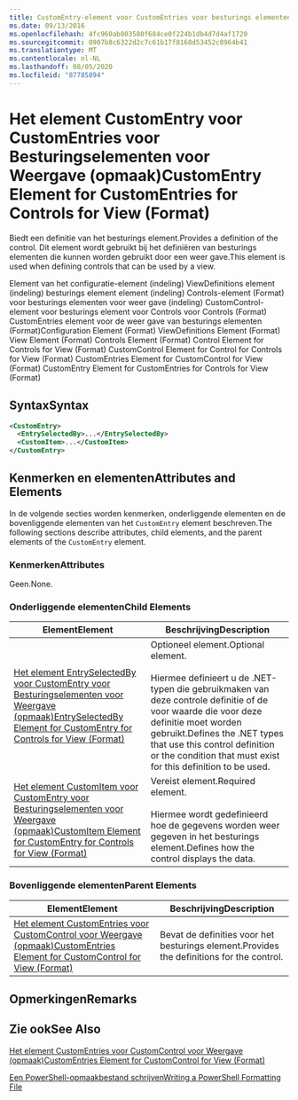 ```yaml
---
title: CustomEntry-element voor CustomEntries voor besturings elementen voor weer gave (indeling) | Microsoft Docs
ms.date: 09/13/2016
ms.openlocfilehash: 4fc960ab803580f684ce0f224b1db4d7d4af1720
ms.sourcegitcommit: 0907b8c6322d2c7c61b17f8168d53452c8964b41
ms.translationtype: MT
ms.contentlocale: nl-NL
ms.lasthandoff: 08/05/2020
ms.locfileid: "87785894"
---
```

# <a name="customentry-element-for-customentries-for-controls-for-view-format"></a><span data-ttu-id="e4496-102">Het element CustomEntry voor CustomEntries voor Besturingselementen voor Weergave (opmaak)</span><span class="sxs-lookup"><span data-stu-id="e4496-102">CustomEntry Element for CustomEntries for Controls for View (Format)</span></span>

<span data-ttu-id="e4496-103">Biedt een definitie van het besturings element.</span><span class="sxs-lookup"><span data-stu-id="e4496-103">Provides a definition of the control.</span></span> <span data-ttu-id="e4496-104">Dit element wordt gebruikt bij het definiëren van besturings elementen die kunnen worden gebruikt door een weer gave.</span><span class="sxs-lookup"><span data-stu-id="e4496-104">This element is used when defining controls that can be used by a view.</span></span>

<span data-ttu-id="e4496-105">Element van het configuratie-element (indeling) ViewDefinitions element (indeling) besturings element element (indeling) Controls-element (Format) voor besturings elementen voor weer gave (indeling) CustomControl-element voor besturings element voor Controls voor Controls (Format) CustomEntries element voor de weer gave van besturings elementen (Format)</span><span class="sxs-lookup"><span data-stu-id="e4496-105">Configuration Element (Format) ViewDefinitions Element (Format) View Element (Format) Controls Element (Format) Control Element for Controls for View (Format) CustomControl Element for Control for Controls for View (Format) CustomEntries Element for CustomControl for View (Format) CustomEntry Element for CustomEntries for Controls for View (Format)</span></span>

## <a name="syntax"></a><span data-ttu-id="e4496-106">Syntax</span><span class="sxs-lookup"><span data-stu-id="e4496-106">Syntax</span></span>

```xml
<CustomEntry>
  <EntrySelectedBy>...</EntrySelectedBy>
  <CustomItem>...</CustomItem>
</CustomEntry>
```

## <a name="attributes-and-elements"></a><span data-ttu-id="e4496-107">Kenmerken en elementen</span><span class="sxs-lookup"><span data-stu-id="e4496-107">Attributes and Elements</span></span>

<span data-ttu-id="e4496-108">In de volgende secties worden kenmerken, onderliggende elementen en de bovenliggende elementen van het `CustomEntry` element beschreven.</span><span class="sxs-lookup"><span data-stu-id="e4496-108">The following sections describe attributes, child elements, and the parent elements of the `CustomEntry` element.</span></span>

### <a name="attributes"></a><span data-ttu-id="e4496-109">Kenmerken</span><span class="sxs-lookup"><span data-stu-id="e4496-109">Attributes</span></span>

<span data-ttu-id="e4496-110">Geen.</span><span class="sxs-lookup"><span data-stu-id="e4496-110">None.</span></span>

### <a name="child-elements"></a><span data-ttu-id="e4496-111">Onderliggende elementen</span><span class="sxs-lookup"><span data-stu-id="e4496-111">Child Elements</span></span>

|<span data-ttu-id="e4496-112">Element</span><span class="sxs-lookup"><span data-stu-id="e4496-112">Element</span></span>|<span data-ttu-id="e4496-113">Beschrijving</span><span class="sxs-lookup"><span data-stu-id="e4496-113">Description</span></span>|
|-------------|-----------------|
|[<span data-ttu-id="e4496-114">Het element EntrySelectedBy voor CustomEntry voor Besturingselementen voor Weergave (opmaak)</span><span class="sxs-lookup"><span data-stu-id="e4496-114">EntrySelectedBy Element for CustomEntry for Controls for View (Format)</span></span>](./entryselectedby-element-for-customentry-for-controls-for-view-format.md)|<span data-ttu-id="e4496-115">Optioneel element.</span><span class="sxs-lookup"><span data-stu-id="e4496-115">Optional element.</span></span><br /><br /> <span data-ttu-id="e4496-116">Hiermee definieert u de .NET-typen die gebruikmaken van deze controle definitie of de voor waarde die voor deze definitie moet worden gebruikt.</span><span class="sxs-lookup"><span data-stu-id="e4496-116">Defines the .NET types that use this control definition or the condition that must exist for this definition to be used.</span></span>|
|[<span data-ttu-id="e4496-117">Het element CustomItem voor CustomEntry voor Besturingselementen voor Weergave (opmaak)</span><span class="sxs-lookup"><span data-stu-id="e4496-117">CustomItem Element for CustomEntry for Controls for View (Format)</span></span>](./customitem-element-for-customentry-for-controls-for-view-format.md)|<span data-ttu-id="e4496-118">Vereist element.</span><span class="sxs-lookup"><span data-stu-id="e4496-118">Required element.</span></span><br /><br /> <span data-ttu-id="e4496-119">Hiermee wordt gedefinieerd hoe de gegevens worden weer gegeven in het besturings element.</span><span class="sxs-lookup"><span data-stu-id="e4496-119">Defines how the control displays the data.</span></span>|

### <a name="parent-elements"></a><span data-ttu-id="e4496-120">Bovenliggende elementen</span><span class="sxs-lookup"><span data-stu-id="e4496-120">Parent Elements</span></span>

|<span data-ttu-id="e4496-121">Element</span><span class="sxs-lookup"><span data-stu-id="e4496-121">Element</span></span>|<span data-ttu-id="e4496-122">Beschrijving</span><span class="sxs-lookup"><span data-stu-id="e4496-122">Description</span></span>|
|-------------|-----------------|
|[<span data-ttu-id="e4496-123">Het element CustomEntries voor CustomControl voor Weergave (opmaak)</span><span class="sxs-lookup"><span data-stu-id="e4496-123">CustomEntries Element for CustomControl for View (Format)</span></span>](./customentries-element-for-customcontrol-for-view-format.md)|<span data-ttu-id="e4496-124">Bevat de definities voor het besturings element.</span><span class="sxs-lookup"><span data-stu-id="e4496-124">Provides the definitions for the control.</span></span>|

## <a name="remarks"></a><span data-ttu-id="e4496-125">Opmerkingen</span><span class="sxs-lookup"><span data-stu-id="e4496-125">Remarks</span></span>

## <a name="see-also"></a><span data-ttu-id="e4496-126">Zie ook</span><span class="sxs-lookup"><span data-stu-id="e4496-126">See Also</span></span>

[<span data-ttu-id="e4496-127">Het element CustomEntries voor CustomControl voor Weergave (opmaak)</span><span class="sxs-lookup"><span data-stu-id="e4496-127">CustomEntries Element for CustomControl for View (Format)</span></span>](./customentries-element-for-customcontrol-for-view-format.md)

[<span data-ttu-id="e4496-128">Een PowerShell-opmaakbestand schrijven</span><span class="sxs-lookup"><span data-stu-id="e4496-128">Writing a PowerShell Formatting File</span></span>](./writing-a-powershell-formatting-file.md)
